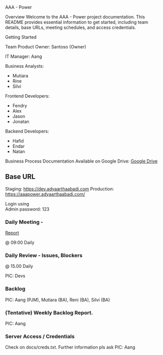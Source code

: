 AAA - Power

Overview
Welcome to the AAA - Power project documentation. This README provides essential information to get started, including team details, base URLs, meeting schedules, and access credentials.

Getting Started

Team
Product Owner: Santoso (Owner)

IT Manager: Aang

Business Analysts: 

- Mutiara
- Rine
- Silvi
  
Frontend Developers:

- Fendry
- Alex
- Jason
- Jonatan

Backend Developers:

- Hafid
- Endar
- Natan

Business Process Documentation
Available on Google Drive: [Google Drive](https://drive.google.com/drive/folders/1gpSqaYx4ymJkkN68sh_i0dOzX0FqYV78)


## Base URL

Staging: https://dev.adyaarthaabadi.com
Production: https://aaapower.adyaarthaabadi.com/

Login using  
Admin
password: 123


### Daily Meeting - 

[Report]([https://docs.google.com/spreadsheets/d/1JXUQbihGffwEZ7uk8MfYHIB4y6QWKtmZ/edit?usp=sharing&ouid=111718914230382878515&rtpof=true&sd=true](https://app.clickup.com/9003034685/v/o/s/90161877454))

@ 09:00 Daily

### Daily Review - Issues, Blockers 

@ 15.00 Daily 

PIC: Devs

### Backlog 

PIC: Aang (PJM), Mutiara (BA), Reni (BA), Silvi (BA) 

### (Tentative) Weekly Backlog Report. 

PIC: Aang

### Server Access / Credentials

Check on docs/creds.txt. Further information pls ask
PIC: Aang
